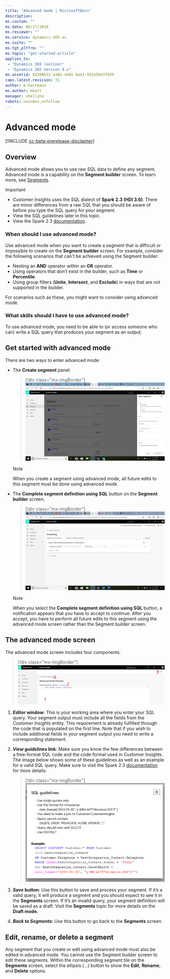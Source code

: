 ```yaml
---
title: "Advanced mode | MicrosoftDocs"
description: 
ms.custom: ""
ms.date: 06/17/2019
ms.reviewer: ""
ms.service: dynamics-365-ai
ms.suite: ""
ms.tgt_pltfrm: ""
ms.topic: "get-started-article"
applies_to: 
 - "Dynamics 365 (online)"
 - "Dynamics 365 Version 9.x"
ms.assetid: 83200632-a36b-4401-ba41-952e5b43f939
caps.latest.revision: 31
author: m-hartmann
ms.author: mhart
manager: shellyha
robots: noindex,nofollow
---
```


# Advanced mode 

[!INCLUDE [cc-beta-prerelease-disclaimer](../includes/cc-beta-prerelease-disclaimer.md)]

## Overview

Advanced mode allows you to use raw SQL data to define any segment. Advanced mode is a capability on the **Segment builder** screen. To learn more, see [Segments](pm-segments.md). 

> [!IMPORTANT] 
>
> - Customer Insights uses the SQL dialect of **Spark 2.3 (HDI 3.6)**. There are minor differences from a raw SQL that you should be aware of before you type the SQL query for your segment.
> - View the SQL guidelines later in this topic.
> - View the Spark 2.3 [documentation](https://spark.apache.org/docs/2.3.0/). 

### When should I use advanced mode? 

Use advanced mode when you want to create a segment that is difficult or impossible to create on the **Segment builder** screen. For example, consider the following scenarios that can't be achieved using the Segment builder:

- Nesting an **AND** operator within an **OR** operator.
- Using operators that don’t exist in the builder, such as **Time** or **Percentile**.
- Using group filters (**Unite**, **Intersect**, and **Exclude**) in ways that are not supported in the builder.
 
For scenarios such as these, you might want to consider using advanced mode. 

### What skills should I have to use advanced mode?

To use advanced mode, you need to be able to (or access someone who can) write a SQL query that produces your segment as an output.

## Get started with advanced mode

There are two ways to enter advanced mode:

- The **Create segment** panel:

  > [!div class="mx-imgBorder"]
  > ![Create segment screen](media/enter-advanced-mode-1.png "Create segment screen")

  > [!NOTE]
  > When you create a segment using advanced mode, all future edits to this segment must be done using advanced mode.

- The **Complete segment definition using SQL** button on the **Segment builder** screen.

  > [!div class="mx-imgBorder"]
  > ![Create segment screen](media/enter-advanced-mode-2.png "Create segment screen")

  > [!NOTE]
  > When you select the **Complete segment definition using SQL** button,  a notification appears that you have to accept to continue. After you accept, you have to perform all future edits to this segment using the advanced mode screen rather than the Segment builder screen.

## The advanced mode screen

The advanced mode screen includes four components.

> [!div class="mx-imgBorder"]
> ![Advanced screen](media/advanced-screen.png "Advanced screen")

1. ***Editor* window**: This is your working area where you enter your SQL query. Your segment output must include all the fields from the *Customer Insights* entity.  This requirement is already fulfilled through the code that is populated on the first line. Note that if you wish to include additional fields in your segment output you need to write a corresponding statement.

2. ***View guidelines* link**: Make sure you know the few differences between a free-format SQL code and the code format used in Customer Insights. The image below shows some of these guidelines as well as an example for a valid SQL query. Make sure to visit the Spark 2.3 [documentation](https://spark.apache.org/docs/2.3.0/) for more details.
 
   > [!div class="mx-imgBorder"]
   > ![SQL guidelines](media/sql-guidelines.png "SQL guidelines")

3. ***Save* button**: Use this button to save and process your segment. If it’s a valid query, it will produce a segment and you should expect to see it in the **Segments** screen. If it’s an invalid query, your segment definition will be saved as a draft. Visit the **Segments** topic for more details on the **Draft mode.**

4. ***Back to Segments***: Use this button to go back to the **Segments** screen.

## Edit, rename, or delete a segment

Any segment that you create or edit using advanced mode must also be edited in advanced mode. You cannot use the Segment builder screen to edit these segments. Within the corresponding segment tile on the **Segments** screen, select the ellipsis (…) button to show the **Edit**, **Rename**, and **Delete** options. 
